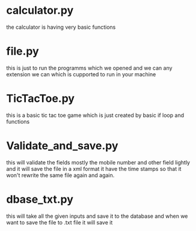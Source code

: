 # calculator.py
the calculator is having very basic functions 
# file.py
this is just to run the programms which we opened and we can any extension we can which is cupported to run in your machine
# TicTacToe.py
this is a basic tic tac toe game which is just created by basic if loop and functions 
# Validate_and_save.py
this will validate the fields mostly the mobile number and other field lightly and it will save the file in a xml format 
it have the time stamps so that it won't rewrite the same file again and again.
# dbase_txt.py
this will take all the given inputs and save it to the database and when we want to save the file to .txt file it will save it
